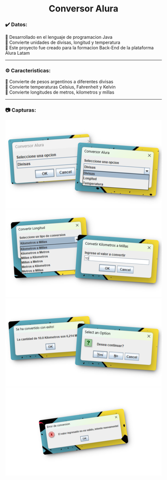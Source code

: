 <div id="titulo" align="center">
    <h1 align="center">Conversor Alura</h1>
</div>



<div id="Caracteristicas">
    <h3>✔️ Datos:</h3>
    <p>
        🔹 Desarrollado en el lenguaje de programacion Java <br>
        🔹 Convierte unidades de divisas, longitud y temperatura <br>
        🔹 Este proyecto fue creado para la formacion Back-End de la plataforma Alura Latam
    </p>
</div>

---

<div id="datos">
    <h3>⚙️ Caracteristicas:</h3>
    <p>
        🔸 Convierte de pesos argentinos a diferentes divisas <br>
        🔸 Convierte temperaturas Celsius, Fahrenheit y Kelvin <br>
        🔸 Convierte longitudes de metros, kilometros y millas <br>
    </p>
</div>

---

<div id="capturas" align="center">
    <h3 align="left"> 📷 Capturas:</h3>
    <img src="https://github.com/elchino8779/ImagenesGitHub/blob/main/ShotsImages/ConversorAluraJava/img01.png?raw=true" alt="Cap1" width="700">
    <img src="https://github.com/elchino8779/ImagenesGitHub/blob/main/ShotsImages/ConversorAluraJava/img02.png?raw=true" alt="Cap2" width="700">
    <img src="https://github.com/elchino8779/ImagenesGitHub/blob/main/ShotsImages/ConversorAluraJava/img03.png?raw=true" alt="Cap3" width="700">
    <img src="https://github.com/elchino8779/ImagenesGitHub/blob/main/ShotsImages/ConversorAluraJava/img04.png?raw=true" alt="Cap4" width="700">
</div>
